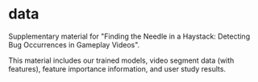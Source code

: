 # data

Supplementary material for "Finding the Needle in a Haystack: Detecting Bug Occurrences in Gameplay Videos".

This material includes our trained models, video segment data (with features), feature importance information, and user study results.